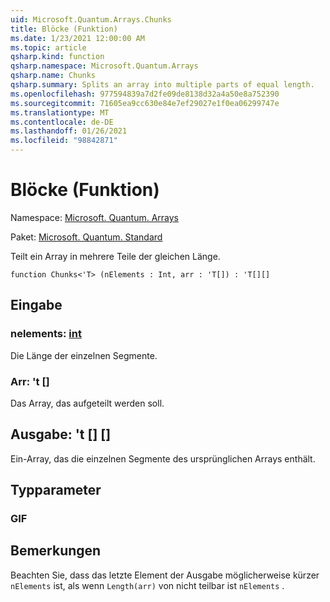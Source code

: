 ```yaml
---
uid: Microsoft.Quantum.Arrays.Chunks
title: Blöcke (Funktion)
ms.date: 1/23/2021 12:00:00 AM
ms.topic: article
qsharp.kind: function
qsharp.namespace: Microsoft.Quantum.Arrays
qsharp.name: Chunks
qsharp.summary: Splits an array into multiple parts of equal length.
ms.openlocfilehash: 977594839a7d2fe09de8138d32a4a50e8a752390
ms.sourcegitcommit: 71605ea9cc630e84e7ef29027e1f0ea06299747e
ms.translationtype: MT
ms.contentlocale: de-DE
ms.lasthandoff: 01/26/2021
ms.locfileid: "98842871"
---
```

# <a name="chunks-function"></a>Blöcke (Funktion)

Namespace: [Microsoft. Quantum. Arrays](xref:Microsoft.Quantum.Arrays)

Paket: [Microsoft. Quantum. Standard](https://nuget.org/packages/Microsoft.Quantum.Standard)


Teilt ein Array in mehrere Teile der gleichen Länge.

```qsharp
function Chunks<'T> (nElements : Int, arr : 'T[]) : 'T[][]
```


## <a name="input"></a>Eingabe

### <a name="nelements--int"></a>nelements: [int](xref:microsoft.quantum.lang-ref.int)

Die Länge der einzelnen Segmente.


### <a name="arr--t"></a>Arr: 't []

Das Array, das aufgeteilt werden soll.



## <a name="output--t"></a>Ausgabe: 't [] []

Ein-Array, das die einzelnen Segmente des ursprünglichen Arrays enthält.

## <a name="type-parameters"></a>Typparameter

### <a name="t"></a>GIF



## <a name="remarks"></a>Bemerkungen

Beachten Sie, dass das letzte Element der Ausgabe möglicherweise kürzer `nElements` ist, als wenn `Length(arr)` von nicht teilbar ist `nElements` .